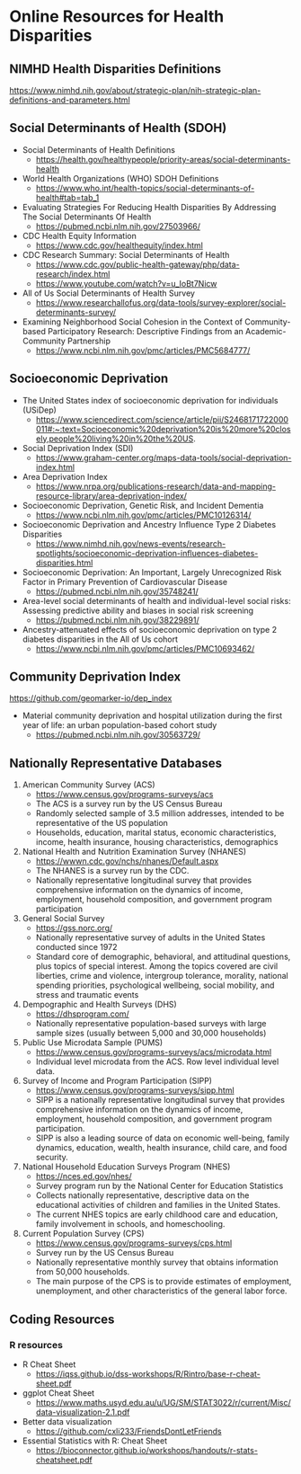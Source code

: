 # Online Resources for Health Disparities

## NIMHD Health Disparities Definitions
https://www.nimhd.nih.gov/about/strategic-plan/nih-strategic-plan-definitions-and-parameters.html

## Social Determinants of Health (SDOH)
- Social Determinants of Health Definitions
   - https://health.gov/healthypeople/priority-areas/social-determinants-health
- World Health Organizations (WHO) SDOH Definitions
   - https://www.who.int/health-topics/social-determinants-of-health#tab=tab_1
- Evaluating Strategies For Reducing Health Disparities By Addressing The Social Determinants Of Health
   - https://pubmed.ncbi.nlm.nih.gov/27503966/
- CDC Health Equity Information
   - https://www.cdc.gov/healthequity/index.html
- CDC Research Summary: Social Determinants of Health
   - https://www.cdc.gov/public-health-gateway/php/data-research/index.html
   - https://www.youtube.com/watch?v=u_IoBt7Nicw
- All of Us Social Determinants of Health Survey
   - https://www.researchallofus.org/data-tools/survey-explorer/social-determinants-survey/
- Examining Neighborhood Social Cohesion in the Context of Community-based Participatory Research: Descriptive Findings from an Academic-Community Partnership
   - https://www.ncbi.nlm.nih.gov/pmc/articles/PMC5684777/

## Socioeconomic Deprivation
- The United States index of socioeconomic deprivation for individuals (USiDep)
   - https://www.sciencedirect.com/science/article/pii/S2468171722000011#:~:text=Socioeconomic%20deprivation%20is%20more%20closely,people%20living%20in%20the%20US.
- Social Deprivation Index (SDI)
   - https://www.graham-center.org/maps-data-tools/social-deprivation-index.html
- Area Deprivation Index
   - https://www.nrpa.org/publications-research/data-and-mapping-resource-library/area-deprivation-index/
- Socioeconomic Deprivation, Genetic Risk, and Incident Dementia
   - https://www.ncbi.nlm.nih.gov/pmc/articles/PMC10126314/
- Socioeconomic Deprivation and Ancestry Influence Type 2 Diabetes Disparities
   - https://www.nimhd.nih.gov/news-events/research-spotlights/socioeconomic-deprivation-influences-diabetes-disparities.html
- Socioeconomic Deprivation: An Important, Largely Unrecognized Risk Factor in Primary Prevention of Cardiovascular Disease
   - https://pubmed.ncbi.nlm.nih.gov/35748241/
- Area-level social determinants of health and individual-level social risks: Assessing predictive ability and biases in social risk screening
   - https://pubmed.ncbi.nlm.nih.gov/38229891/
- Ancestry-attenuated effects of socioeconomic deprivation on type 2 diabetes disparities in the All of Us cohort
   - https://www.ncbi.nlm.nih.gov/pmc/articles/PMC10693462/

## Community Deprivation Index
https://github.com/geomarker-io/dep_index
- Material community deprivation and hospital utilization during the first year of life: an urban population-based cohort study
   - https://pubmed.ncbi.nlm.nih.gov/30563729/

## Nationally Representative Databases
1. American Community Survey (ACS)
   - https://www.census.gov/programs-surveys/acs
   - The ACS is a survey run by the US Census Bureau
   - Randomly selected sample of 3.5 million addresses, intended to be representative of the US population
   - Households, education, marital status, economic characteristics, income, health insurance, housing characteristics, demographics
2. National Health and Nutrition Examination Survey (NHANES)
   - https://wwwn.cdc.gov/nchs/nhanes/Default.aspx
   - The NHANES is a survey run by the CDC.
   - Nationally representative longitudinal survey that provides comprehensive information on the dynamics of income, employment, household composition, and government program participation
3. General Social Survey
   - https://gss.norc.org/
   - Nationally representative survey of adults in the United States conducted since 1972
   - Standard core of demographic, behavioral, and attitudinal questions, plus topics of special interest. Among the topics covered are civil liberties, crime and violence, intergroup tolerance, morality, national spending priorities, psychological wellbeing, social mobility, and stress and traumatic events
4. Dempographic and Health Surveys (DHS)
   - https://dhsprogram.com/
   -  Nationally representative population-based surveys with large sample sizes (usually between 5,000 and 30,000 households)
5. Public Use Microdata Sample (PUMS)
   - https://www.census.gov/programs-surveys/acs/microdata.html
   - Individual level microdata from the ACS. Row level individual level data.
6. Survey of Income and Program Participation (SIPP)
   - https://www.census.gov/programs-surveys/sipp.html
   - SIPP is a nationally representative longitudinal survey that provides comprehensive information on the dynamics of income, employment, household composition, and government program participation.
   - SIPP is also a leading source of data on economic well-being, family dynamics, education, wealth, health insurance, child care, and food security.
7. National Household Education Surveys Program (NHES)
   - https://nces.ed.gov/nhes/
   - Survey program run by the National Center for Education Statistics
   - Collects nationally representative, descriptive data on the educational activities of children and families in the United States.
   - The current NHES topics are early childhood care and education, family involvement in schools, and homeschooling.
8. Current Population Survey (CPS)
   - https://www.census.gov/programs-surveys/cps.html
   - Survey run by the US Census Bureau
   - Nationally representative monthly survey that obtains information from 50,000 households.
   - The main purpose of the CPS is to provide estimates of employment, unemployment, and other characteristics of the general labor force.
  
## Coding Resources
### R resources
- R Cheat Sheet
   - https://iqss.github.io/dss-workshops/R/Rintro/base-r-cheat-sheet.pdf
- ggplot Cheat Sheet
   - https://www.maths.usyd.edu.au/u/UG/SM/STAT3022/r/current/Misc/data-visualization-2.1.pdf
- Better data visualization
  - https://github.com/cxli233/FriendsDontLetFriends
- Essential Statistics with R: Cheat Sheet
   - https://bioconnector.github.io/workshops/handouts/r-stats-cheatsheet.pdf
